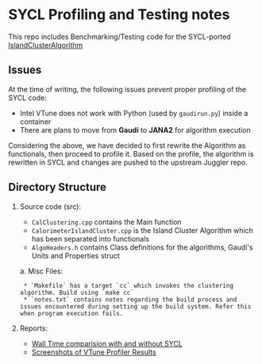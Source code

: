 # SYCL Profiling and Testing notes

This repo includes Benchmarking/Testing code for the SYCL-ported [IslandClusterAlgorithm](https://eicweb.phy.anl.gov/EIC/juggler/-/blob/master/JugReco/src/components/CalorimeterIslandCluster.cpp)

## Issues

At the time of writing, the following issues prevent proper profiling of the SYCL code:

* Intel VTune does not work with Python (used by `gaudirun.py`) inside a container
* There are plans to move from **Gaudi** to **JANA2** for algorithm execution

Considering the above, we have decided to first rewrite the Algorithm as functionals, then proceed to profile it.
Based on the profile, the algorithm is rewritten in SYCL and changes are pushed to the upstream Juggler repo.

## Directory Structure

1. Source code (src):

    * `CalClustering.cpp` contains the Main function
    * `CalorimeterIslandCluster.cpp` is the Island Cluster Algorithm which has been separated into functionals
    * `AlgoHeaders.h` contains Class definitions for the algorithms, Gaudi's Units and Properties struct

    a. Misc Files:

        * `Makefile` has a target `cc` which invokes the clustering algorithm. Build using `make cc`
        * `notes.txt` contains notes regarding the build process and issues encountered during setting up the build system. Refer this when program execution fails.

2. Reports:

    * [Wall Time comparision with and without SYCL](./reports/WallTime-compare.png)
    * [Screenshots of VTune Profiler Results](./reports/perf_cmpr.pdf)
